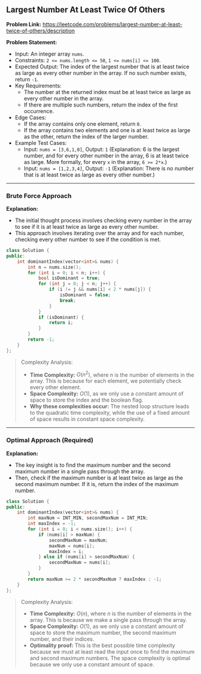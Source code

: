 ## Largest Number At Least Twice Of Others

**Problem Link:** https://leetcode.com/problems/largest-number-at-least-twice-of-others/description

**Problem Statement:**
- Input: An integer array `nums`.
- Constraints: `2 <= nums.length <= 50`, `1 <= nums[i] <= 100`.
- Expected Output: The index of the largest number that is at least twice as large as every other number in the array. If no such number exists, return `-1`.
- Key Requirements:
  - The number at the returned index must be at least twice as large as every other number in the array.
  - If there are multiple such numbers, return the index of the first occurrence.
- Edge Cases:
  - If the array contains only one element, return `0`.
  - If the array contains two elements and one is at least twice as large as the other, return the index of the larger number.
- Example Test Cases:
  - Input: `nums = [3,6,1,0]`, Output: `1` (Explanation: 6 is the largest number, and for every other number in the array, 6 is at least twice as large. More formally, for every `x` in the array, `6 >= 2*x`.)
  - Input: `nums = [1,2,3,4]`, Output: `-1` (Explanation: There is no number that is at least twice as large as every other number.)

---

### Brute Force Approach

**Explanation:**
- The initial thought process involves checking every number in the array to see if it is at least twice as large as every other number.
- This approach involves iterating over the array and for each number, checking every other number to see if the condition is met.

```cpp
class Solution {
public:
    int dominantIndex(vector<int>& nums) {
        int n = nums.size();
        for (int i = 0; i < n; i++) {
            bool isDominant = true;
            for (int j = 0; j < n; j++) {
                if (i != j && nums[i] < 2 * nums[j]) {
                    isDominant = false;
                    break;
                }
            }
            if (isDominant) {
                return i;
            }
        }
        return -1;
    }
};
```

> Complexity Analysis:
> - **Time Complexity:** $O(n^2)$, where $n$ is the number of elements in the array. This is because for each element, we potentially check every other element.
> - **Space Complexity:** $O(1)$, as we only use a constant amount of space to store the index and the boolean flag.
> - **Why these complexities occur:** The nested loop structure leads to the quadratic time complexity, while the use of a fixed amount of space results in constant space complexity.

---

### Optimal Approach (Required)

**Explanation:**
- The key insight is to find the maximum number and the second maximum number in a single pass through the array.
- Then, check if the maximum number is at least twice as large as the second maximum number. If it is, return the index of the maximum number.

```cpp
class Solution {
public:
    int dominantIndex(vector<int>& nums) {
        int maxNum = INT_MIN, secondMaxNum = INT_MIN;
        int maxIndex = -1;
        for (int i = 0; i < nums.size(); i++) {
            if (nums[i] > maxNum) {
                secondMaxNum = maxNum;
                maxNum = nums[i];
                maxIndex = i;
            } else if (nums[i] > secondMaxNum) {
                secondMaxNum = nums[i];
            }
        }
        return maxNum >= 2 * secondMaxNum ? maxIndex : -1;
    }
};
```

> Complexity Analysis:
> - **Time Complexity:** $O(n)$, where $n$ is the number of elements in the array. This is because we make a single pass through the array.
> - **Space Complexity:** $O(1)$, as we only use a constant amount of space to store the maximum number, the second maximum number, and their indices.
> - **Optimality proof:** This is the best possible time complexity because we must at least read the input once to find the maximum and second maximum numbers. The space complexity is optimal because we only use a constant amount of space.